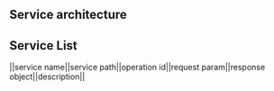 ## Service architecture


## Service List

||service name||service path||operation id||request param||response object||description||